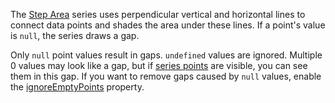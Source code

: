 The [Step Area](https://js.devexpress.com/Demos/WidgetsGallery/Demo/Charts/StepArea/) series uses perpendicular vertical and horizontal lines to connect data points and shades the area under these lines. If a point's value is `null`, the series draws a gap.

Only `null` point values result in gaps. `undefined` values are ignored. Multiple 0 values may look like a gap, but if [series points](/Documentation/ApiReference/UI_Components/dxChart/Series_Types/StepAreaSeries/point/) are visible, you can see them in this gap. If you want to remove gaps caused by `null` values, enable the [ignoreEmptyPoints](/Documentation/ApiReference/UI_Components/dxChart/Configuration/series/#ignoreEmptyPoints) property.
<!--split-->